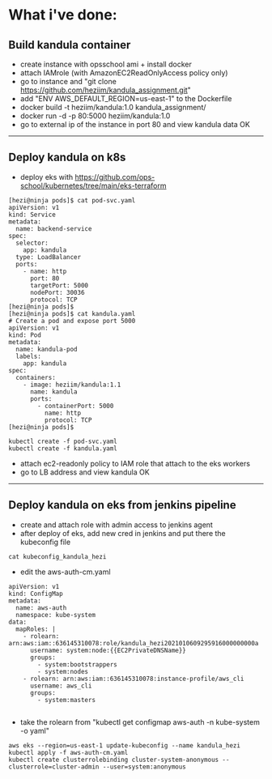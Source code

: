 # What i've done:

## Build kandula container
* create instance with opsschool ami + install docker
* attach IAMrole (with AmazonEC2ReadOnlyAccess policy only)
* go to instance and "git clone https://github.com/heziim/kandula_assignment.git"
* add "ENV AWS_DEFAULT_REGION=us-east-1" to the Dockerfile
* docker build -t heziim/kandula:1.0 kandula_assignment/
* docker run -d -p 80:5000 heziim/kandula:1.0
* go to external ip of the instance in port 80 and view kandula data OK
---
## Deploy kandula on k8s
* deploy eks with https://github.com/ops-school/kubernetes/tree/main/eks-terraform
```
[hezi@ninja pods]$ cat pod-svc.yaml
apiVersion: v1
kind: Service
metadata:
  name: backend-service
spec:
  selector:
    app: kandula
  type: LoadBalancer
  ports:
    - name: http
      port: 80
      targetPort: 5000
      nodePort: 30036
      protocol: TCP
[hezi@ninja pods]$
[hezi@ninja pods]$ cat kandula.yaml
# Create a pod and expose port 5000
apiVersion: v1
kind: Pod
metadata:
  name: kandula-pod
  labels:
    app: kandula
spec:
  containers:
    - image: heziim/kandula:1.1
      name: kandula
      ports:
        - containerPort: 5000
          name: http
          protocol: TCP
[hezi@ninja pods]$
```
```
kubectl create -f pod-svc.yaml
kubectl create -f kandula.yaml
```
* attach ec2-readonly policy to IAM role that attach to the eks workers
* go to LB address and view kandula OK



---
## Deploy kandula on eks from jenkins pipeline

* create and attach role with admin access to jenkins agent
* after deploy of eks, add new cred in jenkins and put there the kubeconfig file 
```
cat kubeconfig_kandula_hezi
```
* edit the aws-auth-cm.yaml
```
apiVersion: v1
kind: ConfigMap
metadata:
  name: aws-auth
  namespace: kube-system
data:
  mapRoles: |
    - rolearn: arn:aws:iam::636145310078:role/kandula_hezi2021010609295916000000000a
      username: system:node:{{EC2PrivateDNSName}}
      groups:
        - system:bootstrappers
        - system:nodes
    - rolearn: arn:aws:iam::636145310078:instance-profile/aws_cli
      username: aws_cli
      groups:
        - system:masters
        
```
* take the rolearn from "kubectl get configmap aws-auth -n kube-system -o yaml"
```
aws eks --region=us-east-1 update-kubeconfig --name kandula_hezi
kubectl apply -f aws-auth-cm.yaml
kubectl create clusterrolebinding cluster-system-anonymous --clusterrole=cluster-admin --user=system:anonymous
```

